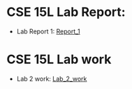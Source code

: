 # CSE 15L Lab Report:     
* Lab Report 1: [Report_1](lab-report-write-up-1.md)

# CSE 15L Lab work
* Lab 2 work: [Lab_2_work](Lab2.md)






